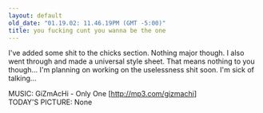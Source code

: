 ```yaml
---
layout: default
old_date: "01.19.02: 11.46.19PM (GMT -5:00)"
title: you fucking cunt you wanna be the one
---
```


I've added some shit to the chicks section. Nothing major though. I also went
through and made a universal style sheet. That means nothing to you though...
I'm planning on working on the uselessness shit soon. I'm sick of talking...

MUSIC: GiZmAcHi - Only One [<http://mp3.com/gizmachi>]  
TODAY'S PICTURE: None
